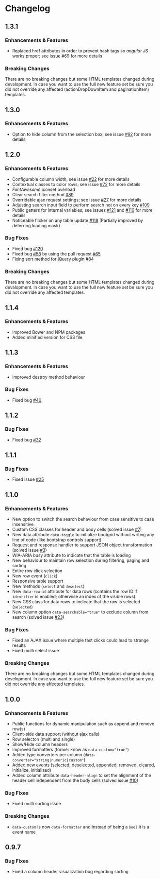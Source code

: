 # Changelog

## 1.3.1

### Enhancements & Features
- Replaced href attributes in order to prevent hash tags so *angular JS* works proper; see issue [#69](http://github.com/rstaib/jquery-bootgrid/issues/69) for more details

### Breaking Changes
There are no breaking changes but some HTML templates changed during development. In case you want to use the full new feature set be sure you did not override any affected (actionDropDownItem and paginationItem) templates.

## 1.3.0

### Enhancements & Features
- Option to hide column from the selection box; see issue [#62](http://github.com/rstaib/jquery-bootgrid/issues/62) for more details

## 1.2.0

### Enhancements & Features
- Configurable column width; see issue [#22](http://github.com/rstaib/jquery-bootgrid/issues/22) for more details
- Contextual classes to color rows; see issue [#72](http://github.com/rstaib/jquery-bootgrid/issues/72) for more details
- *FontAwesome* iconset overload
- Clear search filter method [#89](http://github.com/rstaib/jquery-bootgrid/issues/89)
- Overridable ajax request settings; see issue [#27](http://github.com/rstaib/jquery-bootgrid/issues/27) for more details
- Adjusting search input field to perform search not on every key [#109](http://github.com/rstaib/jquery-bootgrid/issues/109)
- Public getters for internal variables; see issues [#121](http://github.com/rstaib/jquery-bootgrid/issues/121) and [#116](http://github.com/rstaib/jquery-bootgrid/issues/116) for more details
- Noticeable flicker on any table update [#118](http://github.com/rstaib/jquery-bootgrid/issues/118) (Partially improved by deferring loading mask)

### Bug Fixes
- Fixed bug [#120](http://github.com/rstaib/jquery-bootgrid/issues/120)
- Fixed bug [#58](http://github.com/rstaib/jquery-bootgrid/issues/58) by using the pull request [#65](http://github.com/rstaib/jquery-bootgrid/issues/65)
- Fixing sort method for jQuery plugin [#84](http://github.com/rstaib/jquery-bootgrid/issues/84)

### Breaking Changes
There are no breaking changes but some HTML templates changed during development. In case you want to use the full new feature set be sure you did not override any affected templates.

## 1.1.4

### Enhancements & Features
- Improved Bower and NPM packages
- Added minified version for CSS file

## 1.1.3

### Enhancements & Features
- Improved destroy method behaviour

### Bug Fixes
- Fixed bug [#40](http://github.com/rstaib/jquery-bootgrid/issues/40)

## 1.1.2

### Bug Fixes
- Fixed bug [#32](http://github.com/rstaib/jquery-bootgrid/issues/32)

## 1.1.1

### Bug Fixes
- Fixed issue [#25](http://github.com/rstaib/jquery-bootgrid/issues/25)

## 1.1.0

### Enhancements & Features
- New option to switch the search behaviour from case sensitive to case insensitive.
- Custom CSS classes for header and body cells (solved issue [#7](http://github.com/rstaib/jquery-bootgrid/issues/7))
- New data attribute `data-toggle` to initialize bootgrid without writing any line of code (like bootstrap controls support)
- Request and response handler to support JSON object transformation (solved issue [#3](http://github.com/rstaib/jquery-bootgrid/issues/3))
- WIA-ARIA busy attribute to indicate that the table is loading
- New behaviour to maintain row selection during filtering, paging and sorting
- Entire row click selection
- New row event (`click`)
- Responsive table support
- New methods (`select` and `deselect`)
- New `data-row-id` attribute for data rows (contains the row ID if `identifier` is enabled; otherwise an index of the visible rows)
- New CSS class for data rows to indicate that the row is selected (`selected`)
- New column option `data-searchable="true"` to exclude column from search (solved issue [#23](http://github.com/rstaib/jquery-bootgrid/issues/23))

### Bug Fixes
- Fixed an AJAX issue where multiple fast clicks could lead to strange results
- Fixed multi select issue

### Breaking Changes
There are no breaking changes but some HTML templates changed during development. In case you want to use the full new feature set be sure you did not override any affected templates.

## 1.0.0

### Enhancements & Features
- Public functions for dynamic manipulation such as append and remove row(s)
- Client-side data support (without ajax calls)
- Row selecton (multi and single)
- Show/Hide column headers
- Improved formatters (former know as `data-custom="true"`)
- Added type converters per column (`data-converter="string|numeric|custom"`)
- Added new events (selected, deselected, appended, removed, cleared, initialize, initialized)
- Added column attribute `data-header-align` to set the alignment of the header cell independent from the body cells (solved issue [#10](http://github.com/rstaib/jquery-bootgrid/issues/10))

### Bug Fixes
- Fixed multi sorting issue

### Breaking Changes
- `data-custom` is now `data-formatter` and instead of being a `bool` it is a event name

## 0.9.7

### Bug Fixes
- Fixed a column header visualization bug regarding sorting